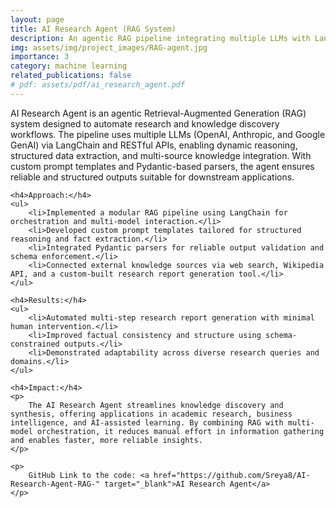 ```yaml
---
layout: page
title: AI Research Agent (RAG System)
description: An agentic RAG pipeline integrating multiple LLMs with LangChain, RESTful APIs, and custom tools for automated research workflows.
img: assets/img/project_images/RAG-agent.jpg
importance: 3
category: machine learning
related_publications: false
# pdf: assets/pdf/ai_research_agent.pdf
---
```


<div class="mt-4">
    <p>
        AI Research Agent is an agentic Retrieval-Augmented Generation (RAG) system designed to automate research and knowledge discovery workflows. The pipeline uses multiple LLMs (OpenAI, Anthropic, and Google GenAI) via LangChain and RESTful APIs, enabling dynamic reasoning, structured data extraction, and multi-source knowledge integration. With custom prompt templates and Pydantic-based parsers, the agent ensures reliable and structured outputs suitable for downstream applications.
    </p>

    <h4>Approach:</h4>
    <ul>
        <li>Implemented a modular RAG pipeline using LangChain for orchestration and multi-model interaction.</li>
        <li>Developed custom prompt templates tailored for structured reasoning and fact extraction.</li>
        <li>Integrated Pydantic parsers for reliable output validation and schema enforcement.</li>
        <li>Connected external knowledge sources via web search, Wikipedia API, and a custom-built research report generation tool.</li>
    </ul>

    <h4>Results:</h4>
    <ul>
        <li>Automated multi-step research report generation with minimal human intervention.</li>
        <li>Improved factual consistency and structure using schema-constrained outputs.</li>
        <li>Demonstrated adaptability across diverse research queries and domains.</li>
    </ul>

    <h4>Impact:</h4>
    <p>
        The AI Research Agent streamlines knowledge discovery and synthesis, offering applications in academic research, business intelligence, and AI-assisted learning. By combining RAG with multi-model orchestration, it reduces manual effort in information gathering and enables faster, more reliable insights.
    </p>

    <p>
        GitHub Link to the code: <a href="https://github.com/Sreya8/AI-Research-Agent-RAG-" target="_blank">AI Research Agent</a>
    </p>
</div>
